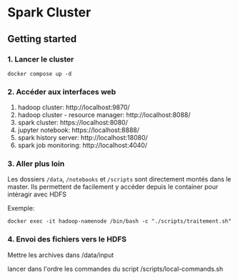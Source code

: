 # Spark Cluster

## Getting started

### 1. Lancer le cluster
```
docker compose up -d
```

### 2. Accéder aux interfaces web

1. hadoop cluster: http://localhost:9870/
2. hadoop cluster - resource manager: http://localhost:8088/
3. spark cluster: https://localhost:8080/
4. jupyter notebook: https://localhost:8888/
5. spark history server: http://localhost:18080/
6. spark job monitoring: http://localhost:4040/

### 3. Aller plus loin

Les dossiers `/data`, `/notebooks` et `/scripts` sont directement montés dans le master.
Ils permettent de facilement y accéder depuis le container pour intéragir avec HDFS

Exemple:
```
docker exec -it hadoop-namenode /bin/bash -c "./scripts/traitement.sh"
```

### 4. Envoi des fichiers vers le HDFS

Mettre les archives dans /data/input

lancer dans l'ordre les commandes du script /scripts/local-commands.sh